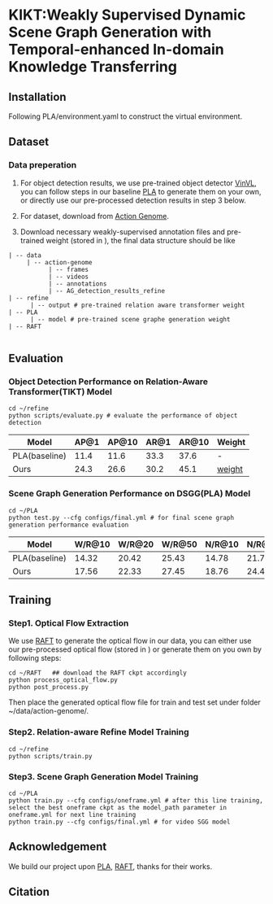 # KIKT:Weakly Supervised Dynamic Scene Graph Generation with Temporal-enhanced In-domain Knowledge Transferring

## Installation
Following PLA/environment.yaml to construct the virtual environment.

## Dataset
### Data preperation
1. For object detection results, we use pre-trained object detector [VinVL](https://github.com/pzzhang/VinVL), you can follow steps in our baseline [PLA](https://github.com/zjucsq/PLA/tree/master) to generate them on your own, or directly use our pre-processed detection results in step 3 below.

2. For dataset, download from [Action Genome](https://github.com/JingweiJ/ActionGenome).

3. Download necessary weakly-supervised annotation files and pre-trained weight (stored in []()), the final data structure should be like

```
| -- data
     | -- action-genome
           | -- frames    
           | -- videos    
           | -- annotations 
           | -- AG_detection_results_refine 
| -- refine
      | -- output # pre-trained relation aware transformer weight
| -- PLA
      | -- model # pre-trained scene graphe generation weight
| -- RAFT
      
```

## Evaluation

### Object Detection Performance on Relation-Aware Transformer(TIKT) Model
```
cd ~/refine
python scripts/evaluate.py # evaluate the performance of object detection
```
| Model  | AP@1 |AP@10|AR@1 | AR@10|Weight|
| --- | ----------- |----- |----- |----- |----- |
|PLA(baseline)    | 11.4 |11.6 |33.3 |37.6| -|
| Ours  | 24.3|26.6|30.2|45.1|[weight]()|

### Scene Graph Generation Performance on DSGG(PLA) Model
```
cd ~/PLA
python test.py --cfg configs/final.yml # for final scene graph generation performance evaluation
```
| Model  | W/R@10|W/R@20|W/R@50|N/R@10|N/R@20|N/R@50|weight|
| --- | ----------- |----- |----- |----- |----- |----- |----- |
|PLA(baseline)    | 14.32|20.42|25.43|14.78|21.72|30.87|-|
| Ours  | 17.56| 22.33|27.45| 18.76|24.49 |33.92|[weight]()|
## Training

### Step1. Optical Flow Extraction
We use [RAFT](https://github.com/princeton-vl/RAFT) to generate the optical flow in our data, you can either use our pre-processed optical flow (stored in []()) or generate them on you own by following steps:

```
cd ~/RAFT   ## download the RAFT ckpt accordingly
python process_optical_flow.py
python post_process.py
```
Then place the generated optical flow file for train and test set under folder ~/data/action-genome/.
### Step2. Relation-aware Refine Model Training
```
cd ~/refine
python scripts/train.py 
```
### Step3. Scene Graph Generation Model Training
```
cd ~/PLA
python train.py --cfg configs/oneframe.yml # after this line training, select the best oneframe ckpt as the model_path parameter in oneframe.yml for next line training
python train.py --cfg configs/final.yml # for video SGG model
```
## Acknowledgement
We build our project upon [PLA](https://github.com/zjucsq/PLA/tree/master), [RAFT](https://github.com/princeton-vl/RAFT), thanks for their works.
## Citation
```
```


